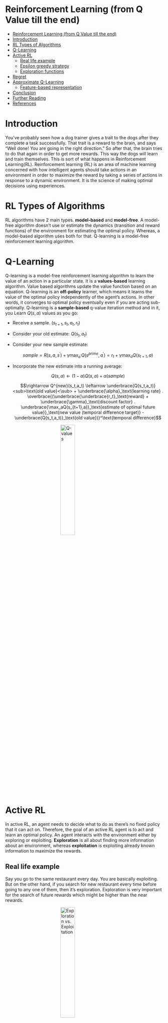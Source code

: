 <div id='reinforcement-learning-from-q-value-till-the-end'><h1> Reinforcement Learning (from Q Value till the end) </h1></div>

- [Reinforcement Learning (from Q Value till the end)](#reinforcement-learning-from-q-value-till-the-end)
- [Introduction](#introduction)
- [RL Types of Algorithms](#rl-types-of-algorithms)
- [Q-Learning](#q-learning)
- [Active RL](#active-rl)
    - [Real life example](#real-life-example)
    - [Epsilon greedy strategy](#epsilon-greedy-strategy)
    - [Exploration functions](#exploration-functions)
- [Regret](#regret)
- [Approximate Q-Learning](#approximate-q-learning)
    - [Feature-based representation](#feature-based-representation)
- [Conclusion](#conclusion)
- [Further Reading](#further-reading)
- [References](#references)

<div id='introduction'><h1> Introduction </h1></div>

You’ve probably seen how a dog trainer gives a trait to the dogs after they complete a task successfully. That trait is a reward to the brain, and says “Well done! You are going in the right direction.” So after that, the brain tries to do that again in order to get more rewards. This way the dogs will learn and train themselves.
This is sort of what happens in Reinforcement Learning(RL).
Reinforcement learning (RL) is an area of machine learning concerned with how intelligent agents should take actions in an environment in order to maximize the reward by taking a series of actions in response to a dynamic environment. It is the science of making optimal decisions using experiences.

<div id='rl-types-of-algorithms'><h1> RL Types of Algorithms </h1></div>

RL algorithms have 2 main types. **model-based** and **model-free**. A model-free algorithm doesn’t use or estimate the dynamics (transition and reward functions) of the environment for estimating the optimal policy. Whereas, a model-based algorithm uses both for that.
Q-learning is a model-free reinforcement learning algorithm.

<div id='q-learning'><h1> Q-Learning </h1></div>

Q-learning is a model-free reinforcement learning algorithm to learn the value of an action in a particular state. It is a **values-based** learning algorithm. Value based algorithms update the value function based on an equation.
Q-learning is an **off-policy** learner, which means it learns the value of the optimal policy independently of the agent’s actions. In other words, it converges to optimal policy eventually even if you are acting sub-optimally.
Q-learning is a **sample-based** q-value iteration method and in it, you Learn $Q(s,a)$ values as you go:

- Receive a sample. $(s_{t+1}, s_t, a_t, r_t)$
- Consider your old estimate: $Q(s_t,a_t)$
- Consider your new sample estimate:

  $$sample = R(s,a,s^{\prime}) + \gamma \max_{a^{\prime}}Q(s^{prime},a^{\prime}) = r_t + \gamma \max_aQ(s_{t+1},a)$$
  
- Incorporate the new estimate into a running average:

  $$Q(s,a) \leftarrow (1 - \alpha)Q(s,a) + \alpha(sample)$$
  
  $$\rightarrow Q^{new}(s_t,a_t) \leftarrow \underbrace{Q(s_t,a_t)}<sub>\text{old value}<\sub> + \underbrace{\alpha}_\text{learning rate} . \overbrace{(\underbrace{\underbrace{r_t}_\text{reward} + \underbrace{\gamma}_\text{discount factor} . \underbrace{\max_aQ(s_{t+1},a)}_\text{estimate of optimal future value}}_\text{new value (temporal difference target)} - \underbrace{Q(s_t,a_t)}_\text{old value})}^\text{temporal difference}$$
  

<img src="images/1.png" alt="Q-values" style="width:30%;display: block;margin-left: auto;margin-right: auto;"/>

<div id='active-rl'><h1> Active RL </h1></div>

In active RL, an agent needs to decide what to do as there’s no fixed policy that it can act on. Therefore, the goal of an active RL agent is to act and learn an optimal policy. An agent interacts with the environment either by exploring or exploiting. **Exploration** is all about finding more information about an environment, whereas **exploitation** is exploiting already known information to maximize the rewards.

<div id='real-life-example'><h2> Real life example </h2></div>

Say you go to the same restaurant every day. You are basically exploiting. But on the other hand, if you search for new restaurant every time before going to any one of them, then it’s exploration. Exploration is very important for the search of future rewards which might be higher than the near rewards.

<img src="images/2.png" alt="Exploration vs. Exploitation" style="width:30%;display: block;margin-left: auto;margin-right: auto;"/>

<div id='epsilon-greedy-strategy'><h2> Epsilon greedy strategy </h2></div>

The tradeoff between exploration and exploitation is fundamental. the simplest way to force exploration is using **epsilon greedy strategy**. This method does a random action with a small probability of $\epsilon$ (exploration) and with a probability of $(1 - \epsilon)$ does the current policy action (exploitation).
The problem with random actions is that you do eventually explore the space, but keep thrashing around once learning is done. one solution is to start with a higher $\epsilon$ rate and as the agent explores the environment, the ϵ rate decreases and the agent starts to exploit the environment.

<div id='exploration-functions'><h2> Exploration functions </h2></div>

Another solution is to use **exploration functions**. For example, this function can take a value estimate u and a visit count n, and return an optimistic utility, e.g. $f(u,n) = v + \frac{k}{n}$ . we are counting how many times we did some random action. if it had yet to reach a fixed amount, we should try it more often and if it doesn't return a good output we should just stop exploring it.
So we’ll use a modified Q-update:

$$Q(s,a) \leftarrow \alpha R(s,a,s^{\prime}) + \gamma \max_{a^{\prime}} f(Q(s^{\prime},a^{\prime}),N(s^{\prime},a^{\prime}))$$

in above equation k is fixed. Q is the optimistic utility which is given to f as v. and n is the number of times we visited s' after doing action a' starting from s. which means when the n is low we get to try those actions more often.

<div id='regret'><h1> Regret </h1></div>

Even though most of the RL algorithms we discussed reach optimal policy, they still make mistakes along the way. Regret is a measure of the total mistake cost, the difference between rewards, including and optimal rewards.
Minimizing regret goes beyond learning to be optimal so it requires optimally learning to be optimal!

<div id='approximate-q-learning'><h1> Approximate Q-Learning </h1></div>

Basic Q-learning keeps a table of all Q-values but in real world situations, there are too many states to visit and hold their Q-values. Instead, we can use function approximation, which simply means using any sort of representation for the Q-function other than a lookup table. The representation is viewed as approximate because it might not be the case that the true utility function or Q-function can be represented in the chosen form.

<div id='feature-based-representation'><h2> Feature-based representation </h2></div>

One way of using this is to use a feature-based representation in which we describe a state using a vector of features. In this method, we respresent a **linear** combination of these features and try to learn wis so that the Q function is near to the main Q-value.

$$V(s) = \omega_1f_1(s) + \omega_2f_2(s) + ... + \omega_nf_n(s)$$

$$Q(s,a) = \omega_1f_1(s,a) + \omega_2f_2(s,a) + ... + \omega_nf_n(s,a)$$

To learn and update wis, we have a method which is similar to the method we had for updating Q-values in basic Q-learning :

$$\omega_m \leftarrow \omega_m + \alpha [r + \gamma \max_aQ(s^{\prime},a^{\prime}) - Q(s,a)] f_m(s,a)$$


<div id='conclusion'><h1> Conclusion </h1></div>

Q-Learning is a basic form of Reinforcement Learning which uses Q-values (action values) to iteratively improve the behavior of the learning agent.

Q-values are defined for states and actions. $Q(s, a)$ is an estimation of how good is it to take the action a at the state s. This estimation of $Q(s, a)$ will be iteratively computed using the temporal difference update.

This update rule to estimate the value of Q is applied at every time step of the agents interaction with the environment.

At every step of transition, the agent from a state takes an action, observes a reward from the environment, and then transits to another state. If at any point of time the agent ends up in one of the terminating states that means there are no further transition possible. This is said to be the completion of an episode.

$\epsilon$-greedy policy is a very simple policy of choosing actions using the current Q-value estimations.

Active learning is a special case of machine learning in which a learning algorithm can interactively query a user (or some other information source) to label new data points with the desired outputs.

Unlike passive learning which just executes the policy and learns from experience, here we are using active reinforcement learning in which the agent learns the optimal policy by taking actions in the world and finding out what is happenning, and then improving the policy iteratively.

<div id='further-reading'><h1> Further Reading </h1></div>

To read more about reinforcement learning, Q-learning, active and passive RL and much more, you can visit links below:

- [An introduction to Reinforcement Learning](https://medium.com/free-code-camp/an-introduction-to-reinforcement-learning-4339519de419)
- [Simple Reinforcement Learning with Tensorflow Part 0: Q-Learning with Tables and Neural Networks](https://medium.com/emergent-future/simple-reinforcement-learning-with-tensorflow-part-0-q-learning-with-tables-and-neural-networks-d195264329d0)
- [Diving deeper into Reinforcement Learning with Q-Learning](https://medium.com/free-code-camp/diving-deeper-into-reinforcement-learning-with-q-learning-c18d0db58efe)
- [Introduction to Regret in Reinforcement Learning](https://towardsdatascience.com/introduction-to-regret-in-reinforcement-learning-f5b4a28953cd)
- [Active Learning](https://en.wikipedia.org/wiki/Active_learning_(machine_learning))

<div id='references'><h1> References </h1></div>

- _Artificial Intelligence, A modern approach_, Russel & Norvig (Third Edition).
- [Reinforcement Learning slides, CE-417, Sharif Uni of Technology.](http://ce.sharif.edu/courses/99-00/1/ce417-2/resources/root/Slides/PDF/Session%2025_26.pdf)
- [Towardsdatascience](http://Towardsdatascience.com)
- [Wikipedia](http://wikipedia.com)
- [freecodecamp](http://Freecodecamp.org)
- [Core-Robotics](http://core-robotics.gatech.edu)
- [GeeksforGeeks](https://www.geeksforgeeks.org)
